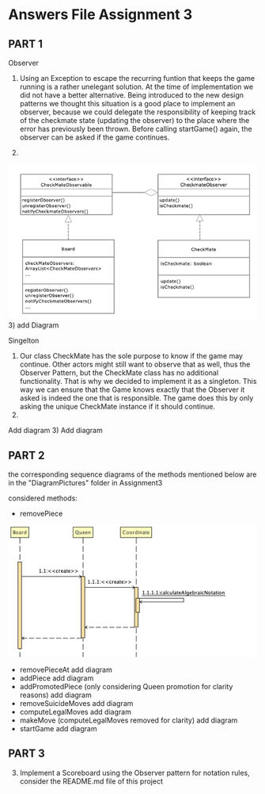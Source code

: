 # Answers File Assignment 3

## PART 1

Observer
1) Using an Exception to escape the recurring funtion that keeps the game running is a rather unelegant solution. At the time of implementation we did not have a better alternative. Being introduced to the new design patterns we thought this situation is a good place to implement an observer, because we could delegate the responsibility of keeping track of the checkmate state (updating the observer) to the place where the error has previously been thrown. Before calling startGame() again, the observer can be asked if the game continues.

2)
![classDiagram](https://github.com/florinulrich/BINF4241-group23/blob/master/Assignment3/DiagramPictures/ClassDiagramCheckMateObserver.png)
3)
add Diagram


Singelton
1) Our class CheckMate has the sole purpose to know if the game may continue. Other actors might still want to observe that as well, thus the Observer Pattern, but the CheckMate class has no additional functionality. That is why we decided to implement it as a singleton. This way we can ensure that the Game knows exactly that the Observer it asked is indeed the one that is responsible. The game does this by only asking the unique CheckMate instance if it should continue.
2)
Add diagram
3)
Add diagram


## PART 2

the corresponding sequence diagrams of the methods mentioned below are in the "DiagramPictures" folder in Assignment3

considered methods:
- removePiece

![removePieceDiagram](https://github.com/florinulrich/BINF4241-group23/blob/master/Assignment3/DiagramPictures/removePiece().png)

- removePieceAt
add diagram
- addPiece
add diagram
- addPromotedPiece (only considering Queen promotion for clarity reasons)
add diagram
- removeSuicideMoves
add diagram
- computeLegalMoves
add diagram
- makeMove (computeLegalMoves removed for clarity)
add diagram
- startGame
add diagram


## PART 3

3) Implement a Scoreboard using the Observer pattern
for notation rules, consider the README.md file of this project


